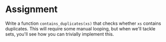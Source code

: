 # Assignment

Write a function `contains_duplicates(xs)` that checks whether `xs` contains duplicates.
This will require some manual looping, but when we'll tackle sets, you'll see how you can trivially implement this.  